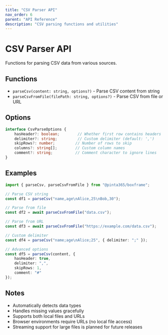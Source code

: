```yaml
---
title: "CSV Parser API"
nav_order: 6
parent: "API Reference"
description: "CSV parsing functions and utilities"
---
```


# CSV Parser API

Functions for parsing CSV data from various sources.

## Functions

- `parseCsv(content: string, options?)` - Parse CSV content from string
- `parseCsvFromFile(filePath: string, options?)` - Parse CSV from file or URL

## Options

```typescript
interface CsvParseOptions {
    hasHeader?: boolean;        // Whether first row contains headers
    delimiter?: string;         // Custom delimiter (default: ',')
    skipRows?: number;         // Number of rows to skip
    columns?: string[];        // Custom column names
    comment?: string;          // Comment character to ignore lines
}
```

## Examples

```typescript
import { parseCsv, parseCsvFromFile } from "@pinta365/boxframe";

// Parse CSV string
const df1 = parseCsv("name,age\nAlice,25\nBob,30");

// Parse from file
const df2 = await parseCsvFromFile("data.csv");

// Parse from URL
const df3 = await parseCsvFromFile("https://example.com/data.csv");

// Custom delimiter
const df4 = parseCsv("name;age\nAlice;25", { delimiter: ";" });

// Advanced options
const df5 = parseCsv(content, {
    hasHeader: true,
    delimiter: ",",
    skipRows: 1,
    comment: "#"
});
```

## Notes

- Automatically detects data types
- Handles missing values gracefully
- Supports both local files and URLs
- Browser environments require URLs (no local file access)
- Streaming support for large files is planned for future releases
